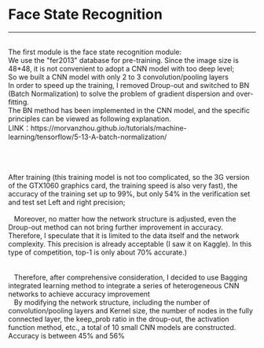 # Face State Recognition
-----
<br>
The first module is the face state recognition module:<br>
We use the "fer2013" database for pre-training. Since the image size is 48*48, it is not convenient to adopt a CNN model with too deep level;<br>
So we built a CNN model with only 2 to 3 convolution/pooling layers<br>
In order to speed up the training, I removed Droup-out and switched to BN (Batch Normalization) to solve the problem of gradient dispersion and over-fitting.<br>
The BN method has been implemented in the CNN model, and the specific principles can be viewed as following explanation. <br>
LINK：https://morvanzhou.github.io/tutorials/machine-learning/tensorflow/5-13-A-batch-normalization/<br>

  <br><br><br>
After training (this training model is not too complicated, so the 3G version of the GTX1060 graphics card, the training speed is also very fast), the accuracy of the training set up to 99%, but only 54% in the verification set and test set Left and right precision;<br><br>
   Moreover, no matter how the network structure is adjusted, even the Droup-out method can not bring further improvement in accuracy. Therefore, I speculate that it is limited to the data itself and the network complexity. This precision is already acceptable (I saw it on Kaggle). In this type of competition, top-1 is only about 70% accurate.)<br><br>
   <br>
   Therefore, after comprehensive consideration, I decided to use Bagging integrated learning method to integrate a series of heterogeneous CNN networks to achieve accuracy improvement<br>
   By modifying the network structure, including the number of convolution/pooling layers and Kernel size, the number of nodes in the fully connected layer, the keep_prob ratio in the droup-out, the activation function method, etc., a total of 10 small CNN models are constructed. Accuracy is between 45% and 56%<br><br><br><br><br><br>


